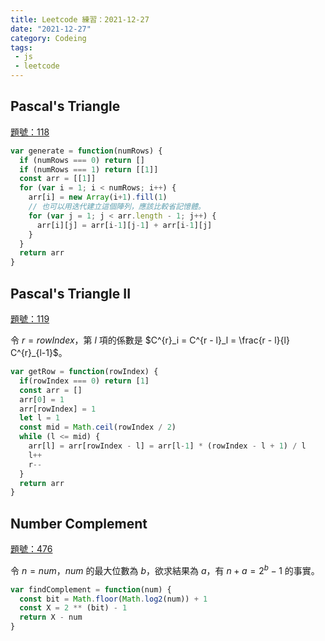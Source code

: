 ```yaml
---
title: Leetcode 練習：2021-12-27
date: "2021-12-27"
category: Codeing
tags:
 - js
 - leetcode
---
```


## Pascal's Triangle
[題號：118](https://leetcode.com/problems/pascals-triangle/)

```js
var generate = function(numRows) {
  if (numRows === 0) return []
  if (numRows === 1) return [[1]]
  const arr = [[1]]
  for (var i = 1; i < numRows; i++) {
    arr[i] = new Array(i+1).fill(1)
    // 也可以用迭代建立這個陣列，應該比較省記憶體。
    for (var j = 1; j < arr.length - 1; j++) {
      arr[i][j] = arr[i-1][j-1] + arr[i-1][j]
    }
  }
  return arr
}
```

## Pascal's Triangle II
[題號：119](https://leetcode.com/problems/pascals-triangle-ii/)

令 $r = rowIndex$，第 $l$ 項的係數是 $C^{r}_i = C^{r - l}_l =  \frac{r - l}{l} C^{r}_{l-1}$。

```js
var getRow = function(rowIndex) {
  if(rowIndex === 0) return [1]
  const arr = []
  arr[0] = 1
  arr[rowIndex] = 1
  let l = 1
  const mid = Math.ceil(rowIndex / 2)
  while (l <= mid) {
    arr[l] = arr[rowIndex - l] = arr[l-1] * (rowIndex - l + 1) / l
    l++
    r--
  }
  return arr
}
```

## Number Complement
[題號：476](https://leetcode.com/problems/number-complement/)

令 $n = num$，$num$ 的最大位數為 $b$，欲求結果為 $a$，有 $n + a = 2^b - 1$ 的事實。

```js
var findComplement = function(num) {
  const bit = Math.floor(Math.log2(num)) + 1
  const X = 2 ** (bit) - 1
  return X - num
}
```
